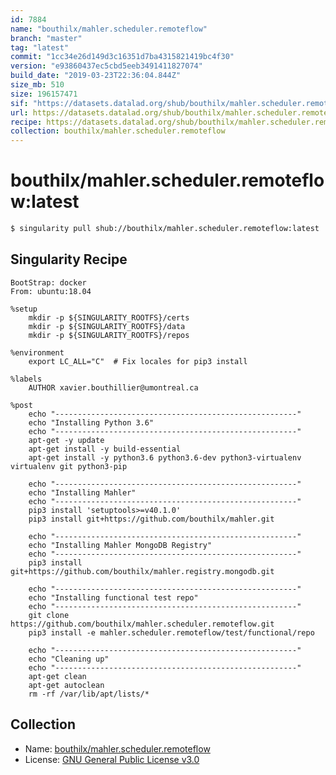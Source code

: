```yaml
---
id: 7884
name: "bouthilx/mahler.scheduler.remoteflow"
branch: "master"
tag: "latest"
commit: "1cc34e26d149d3c16351d7ba4315821419bc4f30"
version: "e93860437ec5cbd5eeb3491411827074"
build_date: "2019-03-23T22:36:04.844Z"
size_mb: 510
size: 196157471
sif: "https://datasets.datalad.org/shub/bouthilx/mahler.scheduler.remoteflow/latest/2019-03-23-1cc34e26-e9386043/e93860437ec5cbd5eeb3491411827074.simg"
url: https://datasets.datalad.org/shub/bouthilx/mahler.scheduler.remoteflow/latest/2019-03-23-1cc34e26-e9386043/
recipe: https://datasets.datalad.org/shub/bouthilx/mahler.scheduler.remoteflow/latest/2019-03-23-1cc34e26-e9386043/Singularity
collection: bouthilx/mahler.scheduler.remoteflow
---
```


# bouthilx/mahler.scheduler.remoteflow:latest

```bash
$ singularity pull shub://bouthilx/mahler.scheduler.remoteflow:latest
```

## Singularity Recipe

```singularity
BootStrap: docker
From: ubuntu:18.04

%setup
    mkdir -p ${SINGULARITY_ROOTFS}/certs
    mkdir -p ${SINGULARITY_ROOTFS}/data
    mkdir -p ${SINGULARITY_ROOTFS}/repos

%environment
	export LC_ALL="C"  # Fix locales for pip3 install

%labels
    AUTHOR xavier.bouthillier@umontreal.ca

%post
    echo "------------------------------------------------------"
    echo "Installing Python 3.6"
    echo "------------------------------------------------------"
    apt-get -y update
    apt-get install -y build-essential
    apt-get install -y python3.6 python3.6-dev python3-virtualenv virtualenv git python3-pip

    echo "------------------------------------------------------"
    echo "Installing Mahler"
    echo "------------------------------------------------------"
    pip3 install 'setuptools>=v40.1.0'
    pip3 install git+https://github.com/bouthilx/mahler.git

    echo "------------------------------------------------------"
    echo "Installing Mahler MongoDB Registry"
    echo "------------------------------------------------------"
    pip3 install git+https://github.com/bouthilx/mahler.registry.mongodb.git

    echo "------------------------------------------------------"
    echo "Installing functional test repo"
    echo "------------------------------------------------------"
    git clone https://github.com/bouthilx/mahler.scheduler.remoteflow.git
    pip3 install -e mahler.scheduler.remoteflow/test/functional/repo

    echo "------------------------------------------------------"
    echo "Cleaning up"
    echo "------------------------------------------------------"
    apt-get clean
    apt-get autoclean
    rm -rf /var/lib/apt/lists/*
```

## Collection

 - Name: [bouthilx/mahler.scheduler.remoteflow](https://github.com/bouthilx/mahler.scheduler.remoteflow)
 - License: [GNU General Public License v3.0](https://api.github.com/licenses/gpl-3.0)

